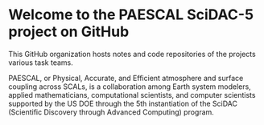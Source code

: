 # Welcome to the PAESCAL SciDAC-5 project on GitHub

This GitHub organization hosts notes and code repositories of the projects various task teams.

PAESCAL, or Physical, Accurate, and Efficient atmosphere and surface coupling across SCALs, is a collaboration among Earth system modelers, applied mathematicians, computational scientists, and computer scientists supported by the US DOE through the 5th instantiation of the SciDAC (Scientific Discovery through Advanced Computing) program.


<!--

**Here are some ideas to get you started:**

 what is your organization all about?

🧙 Remember, you can do mighty things with the power of [Markdown](https://docs.github.com/github/writing-on-github/getting-started-with-writing-and-formatting-on-github/basic-writing-and-formatting-syntax)
-->
